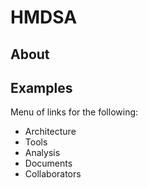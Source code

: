 HMDSA
=====

## About ##

## Examples ##

Menu of links for the following:
* Architecture
* Tools
* Analysis
* Documents
* Collaborators
